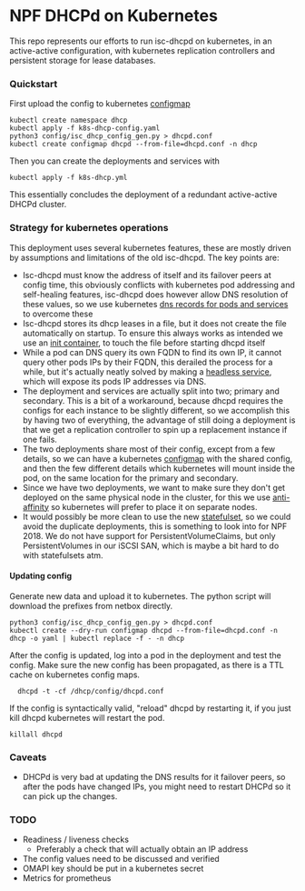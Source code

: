 # NPF DHCPd on Kubernetes

This repo represents our efforts to run isc-dhcpd on kubernetes, in an active-active configuration, with kubernetes replication controllers and persistent storage for lease databases.

### Quickstart

First upload the config to kubernetes [configmap](https://kubernetes.io/docs/tasks/configure-pod-container/configmap/)

``` shell
kubectl create namespace dhcp
kubectl apply -f k8s-dhcp-config.yaml
python3 config/isc_dhcp_config_gen.py > dhcpd.conf
kubectl create configmap dhcpd --from-file=dhcpd.conf -n dhcp
```

Then you can create the deployments and services with

``` shell
kubectl apply -f k8s-dhcp.yml
```

This essentially concludes the deployment of a redundant active-active DHCPd cluster.

### Strategy for kubernetes operations

This deployment uses several kubernetes features, these are mostly driven by assumptions and limitations of the old isc-dhcpd. The key points are:

-  Isc-dhcpd must know the address of itself and its failover peers at config time, this obviously conflicts with kubernetes pod addressing and self-healing features, isc-dhcpd does however allow DNS resolution of these values, so we use kubernetes [dns records for pods and services](https://kubernetes.io/docs/concepts/services-networking/dns-pod-service/) to overcome these
-  Isc-dhcpd stores its dhcp leases in a file, but it does not create the file automatically on startup. To ensure this always works as intended we use an [init container](https://kubernetes.io/docs/concepts/workloads/pods/init-containers/), to touch the file before starting dhcpd itself
-  While a pod can DNS query its own FQDN to find its own IP, it cannot query other pods IPs by their FQDN, this derailed the process for a while, but it's actually neatly solved by making a [headless service](https://kubernetes.io/docs/concepts/services-networking/service/#headless-services), which will expose its pods IP addresses via DNS.
-  The deployment and services are actually split into two; primary and secondary. This is a bit of a workaround, because dhcpd requires the configs for each instance to be slightly different, so we accomplish this by having two of everything, the advantage of still doing a deployment is that we get a replication controller to spin up a replacement instance if one fails.
-  The two deployments share most of their config, except from a few details, so we can have a kubernetes [configmap](https://kubernetes.io/docs/tasks/configure-pod-container/configmap/) with the shared config, and then the few different details which kubernetes will mount inside the pod, on the same location for the primary and secondary.
-  Since we have two deployments, we want to make sure they don't get deployed on the same physical node in the cluster, for this we use [anti-affinity](https://kubernetes.io/docs/concepts/configuration/assign-pod-node/#affinity-and-anti-affinity) so kubernetes will prefer to place it on separate nodes.
-  It would possibly be more clean to use the new [statefulset](https://kubernetes.io/docs/concepts/workloads/controllers/statefulset/), so we could avoid the duplicate deployments, this is something to look into for NPF 2018. We do not have support for PersistentVolumeClaims, but only PersistentVolumes in our iSCSI SAN, which is maybe a bit hard to do with statefulsets atm.


#### Updating config

Generate new data and upload it to kubernetes. The python script will download the prefixes from netbox directly.

``` shell
python3 config/isc_dhcp_config_gen.py > dhcpd.conf
kubectl create --dry-run configmap dhcpd --from-file=dhcpd.conf -n dhcp -o yaml | kubectl replace -f - -n dhcp
```

After the config is updated, log into a pod in the deployment and test the config. Make sure the new config has been propagated, as there is a TTL cache on kubernetes config maps.

``` shell
  dhcpd -t -cf /dhcp/config/dhcpd.conf
```

If the config is syntactically valid, "reload" dhcpd by restarting it, if you just kill dhcpd kubernetes will restart the pod.

``` shell
killall dhcpd
```

### Caveats

- DHCPd is very bad at updating the DNS results for it failover peers, so after the pods have changed IPs, you might need to restart DHCPd so it can pick up the changes.

### TODO

- Readiness / liveness checks
  - Preferably a check that will actually obtain an IP address
- The config values need to be discussed and verified
- OMAPI key should be put in a kubernetes secret
- Metrics for prometheus